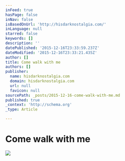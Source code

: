 ```yaml
---
inFeed: true
hasPage: false
inNav: false
isBasedOnUrl: 'http://hisdarknostalgia.com/'
inLanguage: null
starred: false
keywords: []
description: ''
datePublished: '2015-12-16T23:33:59.237Z'
dateModified: '2015-12-16T23:33:21.435Z'
author: []
title: Come walk with me
authors: []
publisher:
  name: hisdarknostalgia.com
  domain: hisdarknostalgia.com
  url: null
  favicon: null
sourcePath: _posts/2015-12-16-come-walk-with-me.md
published: true
_context: 'http://schema.org'
_type: Article

---
```

# Come walk with me
![](http://41.media.tumblr.com/54eb0119f41d4457ef62c4efef7f2747/tumblr_nvgpmx0CfV1qcgi53o1_500.jpg)